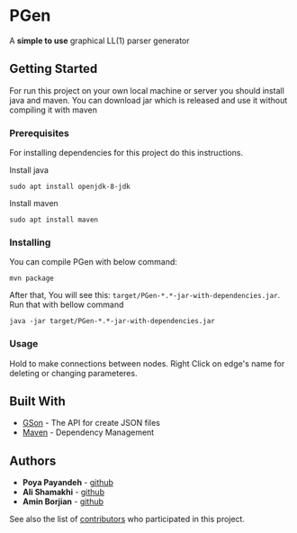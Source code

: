 # PGen

A **simple to use** graphical LL(1) parser generator


## Getting Started

For run this project on your own local machine or server you should install java and maven.
You can download jar which is released and use it without compiling it with maven

### Prerequisites

For installing dependencies for this project do this instructions.

Install java
```
sudo apt install openjdk-8-jdk
```

Install maven
```
sudo apt install maven
```
### Installing

You can compile PGen with below command:
```
mvn package
```
After that, You will see this: `target/PGen-*.*-jar-with-dependencies.jar`. Run that with bellow command
```
java -jar target/PGen-*.*-jar-with-dependencies.jar
```

### Usage

Hold <Shift> to make connections between nodes.
Right Click on edge's name for deleting or changing parameteres.

## Built With

* [GSon](https://github.com/google/gson) - The API for create JSON files
* [Maven](https://maven.apache.org/) - Dependency Management

## Authors
* **Poya Payandeh** - [github](https://github.com/pouyapayandeh)
* **Ali Shamakhi** - [github](https://github.com/ali-shamakhi)
* **Amin Borjian** - [github](https://github.com/Borjianamin98)

See also the list of [contributors](https://github.com/IYP-Programer-Yeah/PGen/graphs/contributors) who participated in this project.
